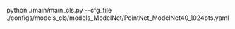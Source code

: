 python ./main/main_cls.py --cfg_file ./configs/models_cls/models_ModelNet/PointNet_ModelNet40_1024pts.yaml
